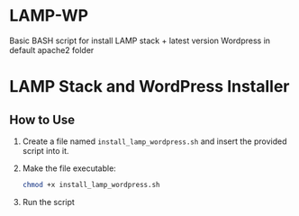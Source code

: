 # LAMP-WP
Basic BASH script for install LAMP stack + latest version Wordpress in default apache2 folder

# LAMP Stack and WordPress Installer

## How to Use

1. Create a file named `install_lamp_wordpress.sh` and insert the provided script into it.

2. Make the file executable:
   ```bash
   chmod +x install_lamp_wordpress.sh
3. Run the script
   ``` ./install_lamp_wordpress.sh
